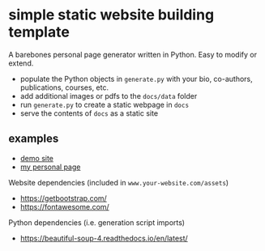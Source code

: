 # simple static website building template
A barebones personal page generator written in Python. Easy to modify or extend.

* populate the Python objects in `generate.py` with your bio, co-authors, publications, courses, etc.
* add additional images or pdfs to the `docs/data` folder
* run `generate.py` to create a static webpage in `docs`
* serve the contents of `docs` as a static site

## examples
* [demo site](https://baileymiller.github.io/website/)
* [my personal page](https://www.bailey-miller.com/)

Website dependencies (included in `www.your-website.com/assets`)
* https://getbootstrap.com/
* https://fontawesome.com/

Python dependencies (i.e. generation script imports)
* https://beautiful-soup-4.readthedocs.io/en/latest/
  
